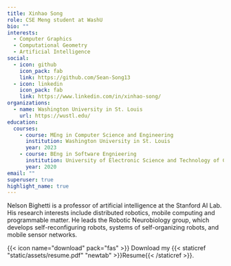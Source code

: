 ```yaml
---
title: Xinhao Song
role: CSE Meng student at WashU
bio: ""
interests:
  - Computer Graphics
  - Computational Geometry
  - Artificial Intelligence
social:
  - icon: github
    icon_pack: fab
    link: https://github.com/Sean-Song13
  - icon: linkedin
    icon_pack: fab
    link: https://www.linkedin.com/in/xinhao-song/
organizations:
  - name: Washington University in St. Louis
    url: https://wustl.edu/
education:
  courses:
    - course: MEng in Computer Science and Engineering
      institution: Washington University in St. Louis
      year: 2023
    - course: BEng in Software Engnieering
      institution: University of Electronic Science and Technology of China
      year: 2020
email: ""
superuser: true
highlight_name: true
---
```


Nelson Bighetti is a professor of artificial intelligence at the Stanford AI Lab. His research interests include distributed robotics, mobile computing and programmable matter. He leads the Robotic Neurobiology group, which develops self-reconfiguring robots, systems of self-organizing robots, and mobile sensor networks.

{{< icon name="download" pack="fas" >}} Download my {{< staticref "static/assets/resume.pdf" "newtab" >}}Resume{{< /staticref >}}.
